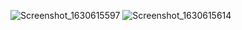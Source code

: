 ![Screenshot_1630615597](https://user-images.githubusercontent.com/65570444/131913919-39ce2dcd-f113-4c43-b7c5-872199eeeac5.png)
![Screenshot_1630615614](https://user-images.githubusercontent.com/65570444/131913926-1b22f883-1dcf-4e0e-993f-33392d75af45.png)
